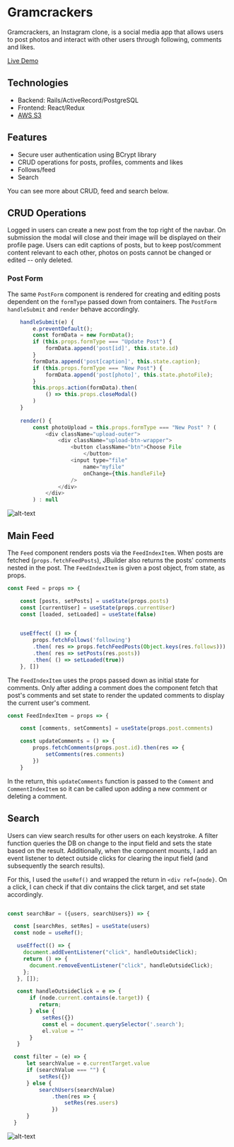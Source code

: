 # Gramcrackers

Gramcrackers, an Instagram clone, is a social media app that allows users to post photos and interact with other users through following, comments and likes. 

[Live Demo](https://gramcrackers.herokuapp.com/#/login)

## Technologies
* Backend: Rails/ActiveRecord/PostgreSQL
* Frontend: React/Redux
* [AWS S3](https://aws.amazon.com/)

## Features
* Secure user authentication using BCrypt library
* CRUD operations for posts, profiles, comments and likes
* Follows/feed 
* Search

You can see more about CRUD, feed and search below. 

## CRUD Operations
Logged in users can create a new post from the top right of the navbar. On submission the modal will close and their image will be displayed on their profile page. Users can edit captions of posts, but to keep post/comment content relevant to each other, photos on posts cannot be changed or edited -- only deleted.

### Post Form
The same `PostForm` component is rendered for creating and editing posts dependent on the `formType` passed down from containers. The `PostForm` `handleSubmit` and `render` behave accordingly. 

```js
    handleSubmit(e) {
        e.preventDefault();
        const formData = new FormData();
        if (this.props.formType === "Update Post") {
            formData.append('post[id]', this.state.id)
        }
        formData.append('post[caption]', this.state.caption);
        if (this.props.formType === "New Post") {
            formData.append('post[photo]', this.state.photoFile);
        }
        this.props.action(formData).then(
            () => this.props.closeModal()
        )
    }
    
    render() {
        const photoUpload = this.props.formType === "New Post" ? (
            <div className="upload-outer">
                <div className="upload-btn-wrapper">
                    <button className="btn">Choose File
                        </button>
                    <input type="file"
                        name="myfile"
                        onChange={this.handleFile}
                    />
                </div>
            </div>
        ) : null

```

![alt-text](https://github.com/rose-paul/aAFullstack/blob/master/public/post-gramcrackers.gif?raw=true)
## Main Feed
The `Feed` component renders posts via the `FeedIndexItem`. When posts are fetched (`props.fetchFeedPosts`), JBuilder also returns the posts' comments nested in the post. The `FeedIndexItem` is given a post object, from state, as props.
``` javascript 
const Feed = props => {

    const [posts, setPosts] = useState(props.posts)
    const [currentUser] = useState(props.currentUser)
    const [loaded, setLoaded] = useState(false)
    

    useEffect( () => {
        props.fetchFollows('following')
        .then( res => props.fetchFeedPosts(Object.keys(res.follows)))
        .then( res => setPosts(res.posts))
        .then( () => setLoaded(true))
    }, [])
```
The `FeedIndexItem` uses the props passed down as initial state for comments. Only after adding a comment does the component fetch that post's comments and set state to render the updated comments to display the current user's comment. 

``` javascript
const FeedIndexItem = props => {

    const [comments, setComments] = useState(props.post.comments)

    const updateComments = () => {
        props.fetchComments(props.post.id).then(res => {
            setComments(res.comments)
        })
    }
  ```
  
  In the return, this `updateComments` function is passed to the `Comment` and `CommentIndexItem` so it can be called upon adding a new comment or deleting a comment. 
  
  ## Search
  
  Users can view search results for other users on each keystroke. A filter function queries the DB on change to the input field and sets the state based on the result. Additionally, when the component mounts, I add an event listener to detect outside clicks for clearing the input field (and subsequently the search results). 
  
  For this, I used the `useRef()` and wrapped the return in `<div ref={node}`. On a click, I can check if that div contains the click target, and set state accordingly. 
  
  ``` javascript
  
  const searchBar = ({users, searchUsers}) => {

    const [searchRes, setRes] = useState(users)
    const node = useRef();

     useEffect(() => {
       document.addEventListener("click", handleOutsideClick);
       return () => {
         document.removeEventListener("click", handleOutsideClick);
       };
     }, []);

     const handleOutsideClick = e => {
         if (node.current.contains(e.target)) {
            return;
         } else {
             setRes({})
             const el = document.querySelector('.search');
             el.value = ""
         }
     }

    const filter = (e) => {
        let searchValue = e.currentTarget.value
        if (searchValue === "") {
            setRes({})
        } else {
            searchUsers(searchValue)
                .then(res => {
                    setRes(res.users)
                })
        }
    }
```
![alt-text](https://github.com/rose-paul/aAFullstack/blob/master/public/gifsearch.gif?raw=true)
  
